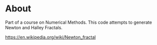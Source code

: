 # About

Part of a course on Numerical Methods. This code attempts to generate Newton and Halley Fractals.

https://en.wikipedia.org/wiki/Newton_fractal

